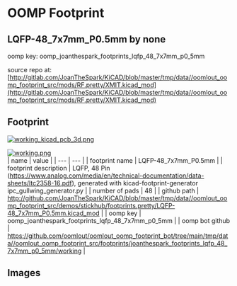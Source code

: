 # OOMP Footprint  
## LQFP-48_7x7mm_P0.5mm  by none  
  
oomp key: oomp_joanthespark_footprints_lqfp_48_7x7mm_p0_5mm  
  
source repo at: [http://gitlab.com/JoanTheSpark/KiCAD/blob/master/tmp/data//oomlout_oomp_footprint_src/mods/RF.pretty/XMIT.kicad_mod](http://gitlab.com/JoanTheSpark/KiCAD/blob/master/tmp/data//oomlout_oomp_footprint_src/mods/RF.pretty/XMIT.kicad_mod)  
## Footprint  
  
[![working_kicad_pcb_3d.png](working_kicad_pcb_3d_600.png)](working_kicad_pcb_3d.png)  
  
[![working.png](working_600.png)](working.png)  
| name | value | 
| --- | --- | 
| footprint name | LQFP-48_7x7mm_P0.5mm | 
| footprint description | LQFP, 48 Pin (https://www.analog.com/media/en/technical-documentation/data-sheets/ltc2358-16.pdf), generated with kicad-footprint-generator ipc_gullwing_generator.py | 
| number of pads | 48 | 
| github path | http://github.com/JoanTheSpark/KiCAD/blob/master/tmp/data//oomlout_oomp_footprint_src/demos/stickhub/footprints.pretty/LQFP-48_7x7mm_P0.5mm.kicad_mod | 
| oomp key | oomp_joanthespark_footprints_lqfp_48_7x7mm_p0_5mm | 
| oomp bot github | https://github.com/oomlout/oomlout_oomp_footprint_bot/tree/main/tmp/data//oomlout_oomp_footprint_src/footprints/joanthespark_footprints_lqfp_48_7x7mm_p0_5mm/working | 
## Images  
